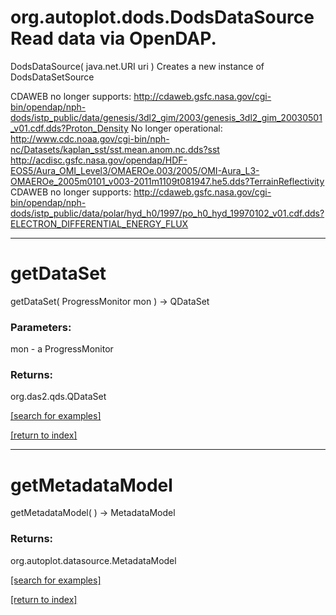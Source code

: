 # org.autoplot.dods.DodsDataSourceRead data via OpenDAP.
DodsDataSource( java.net.URI uri )
Creates a new instance of DodsDataSetSource

 CDAWEB no longer supports: http://cdaweb.gsfc.nasa.gov/cgi-bin/opendap/nph-dods/istp_public/data/genesis/3dl2_gim/2003/genesis_3dl2_gim_20030501_v01.cdf.dds?Proton_Density
 No longer operational: http://www.cdc.noaa.gov/cgi-bin/nph-nc/Datasets/kaplan_sst/sst.mean.anom.nc.dds?sst
 http://acdisc.gsfc.nasa.gov/opendap/HDF-EOS5/Aura_OMI_Level3/OMAEROe.003/2005/OMI-Aura_L3-OMAEROe_2005m0101_v003-2011m1109t081947.he5.dds?TerrainReflectivity
 CDAWEB no longer supports: http://cdaweb.gsfc.nasa.gov/cgi-bin/opendap/nph-dods/istp_public/data/polar/hyd_h0/1997/po_h0_hyd_19970102_v01.cdf.dds?ELECTRON_DIFFERENTIAL_ENERGY_FLUX

***
<a name="getDataSet"></a>
# getDataSet
getDataSet( ProgressMonitor mon ) &rarr; QDataSet



### Parameters:
mon - a ProgressMonitor

### Returns:
org.das2.qds.QDataSet


<a href="https://github.com/autoplot/dev/search?q=getDataSet&unscoped_q=getDataSet">[search for examples]</a>

<a href="https://github.com/autoplot/documentation/blob/master/javadoc/index-all.md">[return to index]</a>

***
<a name="getMetadataModel"></a>
# getMetadataModel
getMetadataModel(  ) &rarr; MetadataModel



### Returns:
org.autoplot.datasource.MetadataModel


<a href="https://github.com/autoplot/dev/search?q=getMetadataModel&unscoped_q=getMetadataModel">[search for examples]</a>

<a href="https://github.com/autoplot/documentation/blob/master/javadoc/index-all.md">[return to index]</a>

